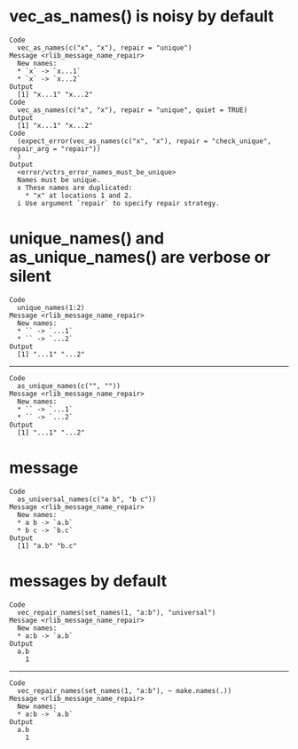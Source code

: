 # vec_as_names() is noisy by default

    Code
      vec_as_names(c("x", "x"), repair = "unique")
    Message <rlib_message_name_repair>
      New names:
      * `x` -> `x...1`
      * `x` -> `x...2`
    Output
      [1] "x...1" "x...2"
    Code
      vec_as_names(c("x", "x"), repair = "unique", quiet = TRUE)
    Output
      [1] "x...1" "x...2"
    Code
      (expect_error(vec_as_names(c("x", "x"), repair = "check_unique", repair_arg = "repair"))
      )
    Output
      <error/vctrs_error_names_must_be_unique>
      Names must be unique.
      x These names are duplicated:
        * "x" at locations 1 and 2.
      i Use argument `repair` to specify repair strategy.

# unique_names() and as_unique_names() are verbose or silent

    Code
      unique_names(1:2)
    Message <rlib_message_name_repair>
      New names:
      * `` -> `...1`
      * `` -> `...2`
    Output
      [1] "...1" "...2"

---

    Code
      as_unique_names(c("", ""))
    Message <rlib_message_name_repair>
      New names:
      * `` -> `...1`
      * `` -> `...2`
    Output
      [1] "...1" "...2"

# message

    Code
      as_universal_names(c("a b", "b c"))
    Message <rlib_message_name_repair>
      New names:
      * a b -> `a.b`
      * b c -> `b.c`
    Output
      [1] "a.b" "b.c"

# messages by default

    Code
      vec_repair_names(set_names(1, "a:b"), "universal")
    Message <rlib_message_name_repair>
      New names:
      * a:b -> `a.b`
    Output
      a.b 
        1 

---

    Code
      vec_repair_names(set_names(1, "a:b"), ~ make.names(.))
    Message <rlib_message_name_repair>
      New names:
      * a:b -> `a.b`
    Output
      a.b 
        1 

